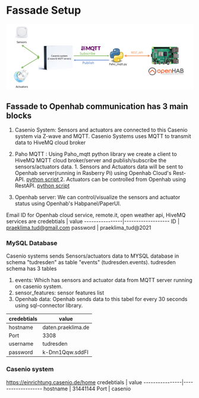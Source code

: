 # Fassade Setup
![Fassade to Openhab data communication](images/fassade_flow_diagram.png)

## Fassade to Openhab communication has 3 main blocks 
1. Casenio System: 
		Sensors and actuators are connected to this Casenio system via Z-wave and MQTT.
		Casenio Systems uses MQTT to transmit data to HiveMQ cloud broker 
2. Paho MQTT :
		Using Paho_mqtt python library we create a client to HiveMQ MQTT cloud broker/server and publish/subscribe the sensors/actuators data.
		1.	Sensors and Actuators data will be sent to Openhab server(running in Rasberry Pi) using Openhab Cloud's Rest-API. [python script ](https://github.com/Jaswanth1729/Praeklima_fassade/blob/main/Software_files/paho_mqtt.py)
		2.	Actuators can be controlled from Openhab using RestAPI. [python script ](https://github.com/Jaswanth1729/Praeklima_fassade/blob/main/Software_files/actuators_MQTT.py)

3. Openhab server:
		We can control/visualize the sensors and actuator status using  Openhab's Habpanel/PaperUI. 	

Email ID for Openhab cloud service, remote.it, open weather api, HiveMQ services are 
credebtials 	|	value
----------------|-------------------
ID 		|	praeklima.tud@gmail.com
password	|	praeklima_tud@2021

### MySQL Database
Casenio systems sends Sensors/actuators data to MYSQL database in schema "tudresden" as table "events" (tudresden.events).
tudresden schema has 3 tables
1. events: Which has sensors and actuator data from MQTT server running on casenio system.
2. sensor_features: sensor features list
3. Openhab data: Openhab sends data to this tabel for every 30 seconds using sql-connector library.

credebtials 	|	value
----------------|-------------------
hostname	|	daten.praeklima.de
Port		|	3308
username 	|	tudresden
password	|	k-Dnn1Qqw.sddFI

### Casenio system
https://einrichtung.casenio.de/home
credebtials 	|	value
----------------|-------------------
hostname	|	31441144 
Port		|	casenio

